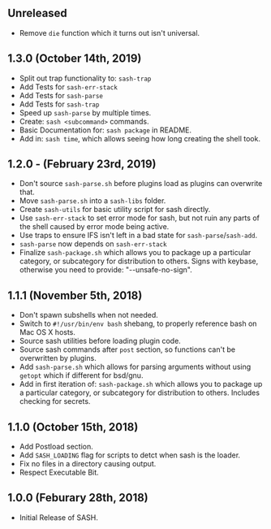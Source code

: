 ## Unreleased

* Remove `die` function which it turns out isn't universal.

## 1.3.0 (October 14th, 2019)

* Split out trap functionality to: `sash-trap`
* Add Tests for `sash-err-stack`
* Add Tests for `sash-parse`
* Add Tests for `sash-trap`
* Speed up `sash-parse` by multiple times.
* Create: `sash <subcommand>` commands.
* Basic Documentation for: `sash package` in README.
* Add in: `sash time`, which allows seeing how long creating the shell took.

## 1.2.0 - (February 23rd, 2019)

* Don't source `sash-parse.sh` before plugins load as plugins can overwrite that.
* Move `sash-parse.sh` into a `sash-libs` folder.
* Create `sash-utils` for basic utility script for sash directly.
* Use `sash-err-stack` to set error mode for sash, but not ruin any parts of the shell
  caused by error mode being active.
* Use traps to ensure IFS isn't left in a bad state for `sash-parse`/`sash-add`.
* `sash-parse` now depends on `sash-err-stack`
* Finalize `sash-package.sh` which allows you to package up a particular category, or subcategory
  for distribution to others. Signs with keybase, otherwise you need to provide: "--unsafe-no-sign".

## 1.1.1 (November 5th, 2018)

* Don't spawn subshells when not needed.
* Switch to `#!/usr/bin/env bash` shebang, to properly reference bash on Mac OS X hosts.
* Source sash utilities before loading plugin code.
* Source sash commands after `post` section, so functions can't be overwritten by plugins.
* Add `sash-parse.sh` which allows for parsing arguments without using `getopt` which if different
  for bsd/gnu.
* Add in first iteration of: `sash-package.sh` which allows you to package up a particular category,
  or subcategory for distribution to others. Includes checking for secrets.

## 1.1.0 (October 15th, 2018)

* Add Postload section.
* Add `SASH_LOADING` flag for scripts to detct when sash is the loader.
* Fix no files in a directory causing output.
* Respect Executable Bit.

## 1.0.0 (Feburary 28th, 2018)

* Initial Release of SASH.

